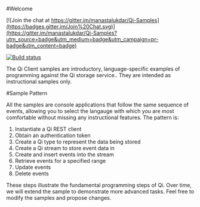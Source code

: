 #Welcome

[![Join the chat at https://gitter.im/manastalukdar/Qi-Samples](https://badges.gitter.im/Join%20Chat.svg)](https://gitter.im/manastalukdar/Qi-Samples?utm_source=badge&utm_medium=badge&utm_campaign=pr-badge&utm_content=badge)

[![Build status](https://ci.appveyor.com/api/projects/status/ulsl9rha67n3i9bu?svg=true)](https://ci.appveyor.com/project/manastalukdar/qi-samples)

The Qi Client samples are introductory, language-specific examples of programming against the Qi storage service..  They are intended as instructional samples only.  

#Sample Pattern

All the samples are console applications that follow the same sequence of events, allowing you to select the langauge with which you are most comfortable without missing any instructional features.  The pattern is:

1. Instantiate a Qi REST client
2. Obtain an authentication token
3. Create a Qi type to represent the data being stored
4. Create a Qi stream to store event data in
5. Create and insert events into the stream
6. Retrieve events for a specified range
7. Update events
8. Delete events

These steps illustrate the fundamental programming steps of Qi.  Over time, we will extend the sample to demonstrate more advanced tasks.  Feel free to modify the samples and propose changes.
